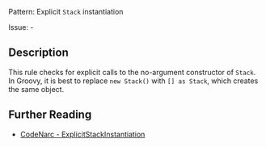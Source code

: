Pattern: Explicit `Stack` instantiation

Issue: -

## Description

This rule checks for explicit calls to the no-argument constructor of `Stack`. In Groovy, it is best to replace `new Stack()` with `[] as Stack`, which creates the same object.

## Further Reading

* [CodeNarc - ExplicitStackInstantiation](http://codenarc.sourceforge.net/codenarc-rules-groovyism.html#ExplicitStackInstantiation)